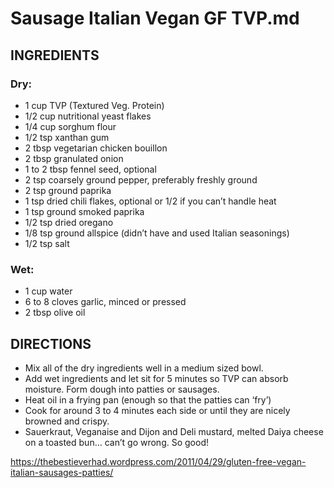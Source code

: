 # Sausage Italian Vegan GF TVP.md


## INGREDIENTS

### Dry:
- 1 cup TVP (Textured Veg. Protein)
- 1/2 cup nutritional yeast flakes
- 1/4 cup sorghum flour
- 1/2 tsp xanthan gum
- 2 tbsp vegetarian chicken bouillon
- 2 tbsp granulated onion
- 1 to 2 tbsp fennel seed, optional
- 2 tsp coarsely ground pepper, preferably freshly ground
- 2 tsp ground paprika
- 1 tsp dried chili flakes, optional or 1/2 if you can’t handle heat
- 1 tsp ground smoked paprika
- 1/2 tsp dried oregano
- 1/8 tsp ground allspice (didn’t have and used Italian seasonings)
- 1/2 tsp salt

### Wet:
- 1 cup water
- 6 to 8 cloves garlic, minced or pressed
- 2 tbsp olive oil


## DIRECTIONS

- Mix all of the dry ingredients well in a medium sized bowl.
- Add wet ingredients and let sit for 5 minutes so TVP can absorb moisture. Form dough into patties or sausages.
- Heat oil in a frying pan (enough so that the patties can ‘fry’)
- Cook for around 3 to 4 minutes each side or until they are nicely browned and crispy.
- Sauerkraut, Veganaise and Dijon and Deli mustard, melted Daiya cheese on a toasted bun… can’t go wrong. So good!


https://thebestieverhad.wordpress.com/2011/04/29/gluten-free-vegan-italian-sausages-patties/

